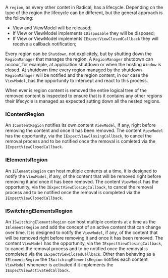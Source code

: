A `region`, as every other contet in Radical, has a lifecycle. Depending on the type of the region the lifecycle can be different, but the general approach is the following:

* View and ViewModel will be released;
* If View or ViewModel implements `IDisposable` they will be disposed;
* If View or ViewModel implements `IExpectViewClosedCallback` they will receive a callback notification;

Every region can be `Shutdown`, not explicitely, but by shutting down the `RegionManager` that manages the region. A `RegionManager` shutdown can occour, for example, at application shutdown or when the hosting `Window` is closed. At shutdown time every region managed by the shutdown `RegionManager` will be notified and the region content, in our case the `ViewModel`, has the opportunity to intercept and react to this process.

When ever is region content is removed the entire logical tree of the removed content is inspected to ensure that is it contains any other regions their lifecycle is managed as expected sutting down all the nested regions.

### IContentRegion

An `IContentRegion` notifies its own content `ViewModel`, if any, right before removing the content and once it has been removed. The content `ViewModel` has the opportunity, via the `IExpectViewClosingCallback`, to cancel the removal process and to be notified once the removal is comleted via the `IExpectViewClosedCallback`.

### IElementsRegion

An `IElementsRegion` can host multiple contents at a time, it is designed to notify the `ViewModel`, if any, of the content that will be removed right before removing it and once it has been removed. The content `ViewModel` has the opportunity, via the `IExpectViewClosingCallback`, to cancel the removal process and to be notified once the removal is completed via the `IExpectViewClosedCallback`.

### ISwitchingElementsRegion

An `ISwitchingElementsRegion` can host multiple contents at a time as the `IElementsRegion` and add the concept of an active content that can change over time. It is designed to notify the `ViewModel`, if any, of the content that will be removed right before removing it and once it has been removed. The content `ViewModel` has the opportunity, via the `IExpectViewClosingCallback`, to cancel the removal process and to be notified once the removal is completed via the `IExpectViewClosedCallback`.
Other than behaving as a `IElementsRegion` the `ISwitchingElementsRegion` notifies each content `ViewModel` whenever is activated if it implements the `IExpectViewActivatedCallback`.